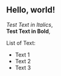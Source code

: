 ## Hello, world!
*Test Text in Italics*,  
**Test Text in Bold**, 


List of Text:
* Text 1
* Text 2 
* Text 3 

